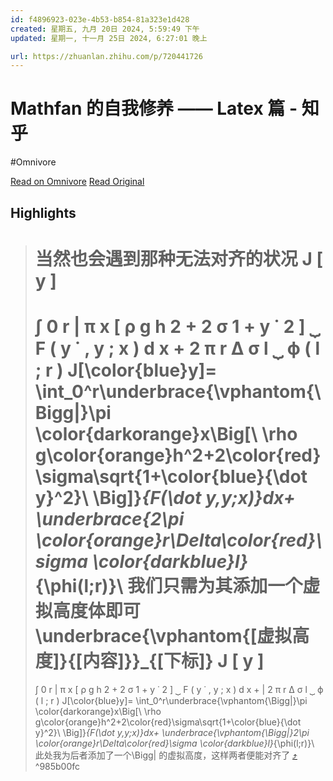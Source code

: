 ```yaml
---
id: f4896923-023e-4b53-b854-81a323e1d428
created: 星期五, 九月 20日 2024, 5:59:49 下午
updated: 星期一, 十一月 25日 2024, 6:27:01 晚上

url: https://zhuanlan.zhihu.com/p/720441726
---
```


# Mathfan 的自我修养 —— Latex 篇 - 知乎
#Omnivore

[Read on Omnivore](https://omnivore.app/me/mathfan-latex-192031d0b80)
[Read Original](https://zhuanlan.zhihu.com/p/720441726)

## Highlights

> 当然也会遇到那种无法对齐的状况
> J
> [
> y
> ]
> =
> ∫
> 0
> r
> |
> π
> x
> [
> ρ
> g
> h
> 2
> +
> 2
> σ
> 1
> +
> y
> ˙
> 2
> ]
> ⏟
> F
> (
> y
> ˙
> ,
> y
> ;
> x
> )
> d
> x
> +
> 2
> π
> r
> Δ
> σ
> l
> ⏟
> ϕ
> (
> l
> ;
> r
> )
> J[\color{blue}y]= \int_0^r\underbrace{\vphantom{\Bigg|}\pi \color{darkorange}x\Big[\ \rho g\color{orange}h^2+2\color{red}\sigma\sqrt{1+\color{blue}{\dot y}^2}\ \Big]}_{F(\dot y,y;x)}dx+ \underbrace{2\pi \color{orange}r\Delta\color{red}\sigma \color{darkblue}l}_{\phi(l;r)}\\
> 我们只需为其添加一个虚拟高度体即可
> \underbrace{\vphantom{[虚拟高度]}{[内容]}}_{[下标]}
> J
> [
> y
> ]
> =
> ∫
> 0
> r
> |
> π
> x
> [
> ρ
> g
> h
> 2
> +
> 2
> σ
> 1
> +
> y
> ˙
> 2
> ]
> ⏟
> F
> (
> y
> ˙
> ,
> y
> ;
> x
> )
> d
> x
> +
> |
> 2
> π
> r
> Δ
> σ
> l
> ⏟
> ϕ
> (
> l
> ;
> r
> )
> J[\color{blue}y]= \int_0^r\underbrace{\vphantom{\Bigg|}\pi \color{darkorange}x\Big[\ \rho g\color{orange}h^2+2\color{red}\sigma\sqrt{1+\color{blue}{\dot y}^2}\ \Big]}_{F(\dot y,y;x)}dx+ \underbrace{\vphantom{\Bigg|}2\pi \color{orange}r\Delta\color{red}\sigma \color{darkblue}l}_{\phi(l;r)}\\
> 此处我为后者添加了一个\Bigg| 的虚拟高度，这样两者便能对齐了 [⤴️](https://omnivore.app/me/mathfan-latex-192031d0b80#985b00fc-dc92-4bab-8761-01dbe6c971e8)  ^985b00fc

